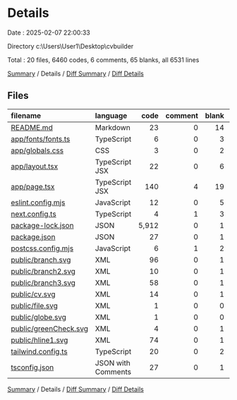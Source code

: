 # Details

Date : 2025-02-07 22:00:33

Directory c:\\Users\\User1\\Desktop\\cvbuilder

Total : 20 files,  6460 codes, 6 comments, 65 blanks, all 6531 lines

[Summary](results.md) / Details / [Diff Summary](diff.md) / [Diff Details](diff-details.md)

## Files
| filename | language | code | comment | blank | total |
| :--- | :--- | ---: | ---: | ---: | ---: |
| [README.md](/README.md) | Markdown | 23 | 0 | 14 | 37 |
| [app/fonts/fonts.ts](/app/fonts/fonts.ts) | TypeScript | 6 | 0 | 3 | 9 |
| [app/globals.css](/app/globals.css) | CSS | 3 | 0 | 2 | 5 |
| [app/layout.tsx](/app/layout.tsx) | TypeScript JSX | 22 | 0 | 6 | 28 |
| [app/page.tsx](/app/page.tsx) | TypeScript JSX | 140 | 4 | 19 | 163 |
| [eslint.config.mjs](/eslint.config.mjs) | JavaScript | 12 | 0 | 5 | 17 |
| [next.config.ts](/next.config.ts) | TypeScript | 4 | 1 | 3 | 8 |
| [package-lock.json](/package-lock.json) | JSON | 5,912 | 0 | 1 | 5,913 |
| [package.json](/package.json) | JSON | 27 | 0 | 1 | 28 |
| [postcss.config.mjs](/postcss.config.mjs) | JavaScript | 6 | 1 | 2 | 9 |
| [public/branch.svg](/public/branch.svg) | XML | 96 | 0 | 1 | 97 |
| [public/branch2.svg](/public/branch2.svg) | XML | 10 | 0 | 1 | 11 |
| [public/branch3.svg](/public/branch3.svg) | XML | 58 | 0 | 1 | 59 |
| [public/cv.svg](/public/cv.svg) | XML | 14 | 0 | 1 | 15 |
| [public/file.svg](/public/file.svg) | XML | 1 | 0 | 0 | 1 |
| [public/globe.svg](/public/globe.svg) | XML | 1 | 0 | 0 | 1 |
| [public/greenCheck.svg](/public/greenCheck.svg) | XML | 4 | 0 | 1 | 5 |
| [public/hline1.svg](/public/hline1.svg) | XML | 74 | 0 | 1 | 75 |
| [tailwind.config.ts](/tailwind.config.ts) | TypeScript | 20 | 0 | 2 | 22 |
| [tsconfig.json](/tsconfig.json) | JSON with Comments | 27 | 0 | 1 | 28 |

[Summary](results.md) / Details / [Diff Summary](diff.md) / [Diff Details](diff-details.md)
